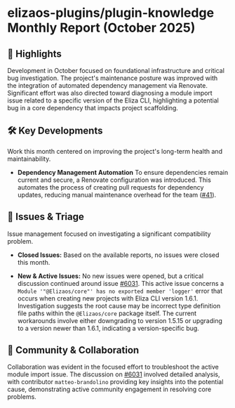 # elizaos-plugins/plugin-knowledge Monthly Report (October 2025)

## 🚀 Highlights
Development in October focused on foundational infrastructure and critical bug investigation. The project's maintenance posture was improved with the integration of automated dependency management via Renovate. Significant effort was also directed toward diagnosing a module import issue related to a specific version of the Eliza CLI, highlighting a potential bug in a core dependency that impacts project scaffolding.

## 🛠️ Key Developments
Work this month centered on improving the project's long-term health and maintainability.

- **Dependency Management Automation**
  To ensure dependencies remain current and secure, a Renovate configuration was introduced. This automates the process of creating pull requests for dependency updates, reducing manual maintenance overhead for the team ([#41](https://github.com/elizaos-plugins/plugin-knowledge/pull/41)).

## 🐛 Issues & Triage
Issue management focused on investigating a significant compatibility problem.

- **Closed Issues:**
  Based on the available reports, no issues were closed this month.

- **New & Active Issues:**
  No new issues were opened, but a critical discussion continued around issue [#6031](https://github.com/elizaos-plugins/plugin-knowledge/issues/6031). This active issue concerns a `Module '"@Elizaos/core"' has no exported member 'logger'` error that occurs when creating new projects with Eliza CLI version 1.6.1. Investigation suggests the root cause may be incorrect type definition file paths within the `@Elizaos/core` package itself. The current workarounds involve either downgrading to version 1.5.15 or upgrading to a version newer than 1.6.1, indicating a version-specific bug.

## 💬 Community & Collaboration
Collaboration was evident in the focused effort to troubleshoot the active module import issue. The discussion on [#6031](https://github.com/elizaos-plugins/plugin-knowledge/issues/6031) involved detailed analysis, with contributor `matteo-brandolino` providing key insights into the potential cause, demonstrating active community engagement in resolving core problems.